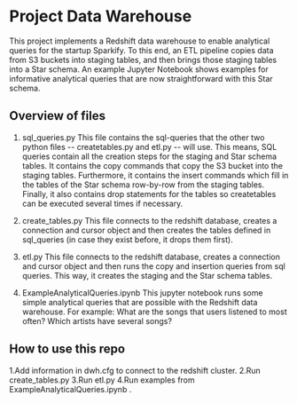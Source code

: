 # Project Data Warehouse
This project implements a Redshift data warehouse to enable analytical queries for the startup Sparkify. To this end, an ETL pipeline copies data from S3 buckets into staging tables, and then brings those staging tables into a Star schema. An example Jupyter Notebook shows examples for informative analytical queries that are now straightforward with this Star schema.

## Overview of files
1. sql_queries.py
This file contains the sql-queries that the other two python files -- createtables.py and etl.py -- will use. This means, SQL queries contain all the creation steps for the staging and Star schema tables. It contains the copy commands that copy the S3 bucket into the staging tables. Furthermore, it contains the insert commands which fill in the tables of the Star schema row-by-row from the staging tables. Finally, it also contains drop statements for the tables so createtables can be executed several times if necessary.

2. create_tables.py
This file connects to the redshift database, creates a connection and cursor object and then creates the tables defined in sql_queries (in case they exist before, it drops them first).

3. etl.py
This file connects to the redshift database, creates a connection and cursor object and then runs the copy and insertion queries from sql queries. This way, it creates the staging and the Star schema tables.

4. ExampleAnalyticalQueries.ipynb
This jupyter notebook runs some simple analytical queries that are possible with the Redshift data warehouse. For example: What are the songs that users listened to most often? Which artists have several songs?

## How to use this repo

1.Add information in dwh.cfg to connect to the redshift cluster.
2.Run create_tables.py
3.Run etl.py
4.Run examples from ExampleAnalyticalQueries.ipynb .
